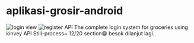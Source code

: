 # aplikasi-grosir-android
![login view](https://res.cloudinary.com/codelifings/image/upload/v1592973651/Screenshot_2020-06-24-11-37-48-965_org.nativescript.preview_cwdnbv.png)
![register API](https://res.cloudinary.com/codelifings/image/upload/v1592973665/Screenshot_2020-06-24-11-38-26-915_org.nativescript.preview_mqam4q.png)
The complete login system for groceries using kinvey API
Still-process~ 12/20 section😁 besok dilanjut lagi..
